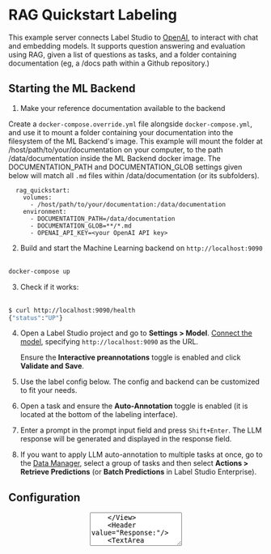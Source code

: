 <!--
---
title: Question answering with RAG using Label Studio
type: guide
tier: all
order: 5
hide_menu: true
hide_frontmatter_title: true
meta_title: RAG labeling with OpenAI using Label Studio
meta_description: Label Studio tutorial for RAG labeling with OpenAI and LangChain
categories:
    - Generative AI
    - Large Language Model
    - OpenAI
    - Azure
    - Ollama
    - ChatGPT
    - RAG
    - LangChain
    - Embeddings
image: "/tutorials/llm-interactive.png"
---
-->

# RAG Quickstart Labeling

This example server connects Label Studio to [OpenAI](https://platform.openai.com/), to interact with chat and embedding models. It supports question answering and evaluation using RAG, given a list of questions as tasks, and a folder containing documentation (eg, a /docs path within a Github repository.)

## Starting the ML Backend

1. Make your reference documentation available to the backend

Create a `docker-compose.override.yml` file alongside `docker-compose.yml`, and use it to mount a folder containing your documentation into the filesystem of the ML Backend's image. This example will mount the folder at /host/path/to/your/documentation on your computer, to the path /data/documentation inside the ML Backend docker image. The DOCUMENTATION_PATH and DOCUMENTATION_GLOB settings given below will match all `.md` files within /data/documentation (or its subfolders).

```
  rag_quickstart:
    volumes:
      - /host/path/to/your/documentation:/data/documentation
    environment:
      - DOCUMENTATION_PATH=/data/documentation
      - DOCUMENTATION_GLOB=**/*.md
      - OPENAI_API_KEY=<your OpenAI API key>
```

2. Build and start the Machine Learning backend on `http://localhost:9090` <br /><br />
```bash
docker-compose up
```

3. Check if it works: <br /><br />
 ```bash
$ curl http://localhost:9090/health
{"status":"UP"}
```

4. Open a Label Studio project and go to **Settings > Model**. [Connect the model](https://labelstud.io/guide/ml#Connect-the-model-to-Label-Studio), specifying `http://localhost:9090` as the URL.

   Ensure the **Interactive preannotations** toggle is enabled and click **Validate and Save**.
5. Use the label config below. The config and backend can be customized to fit your needs.
6. Open a task and ensure the **Auto-Annotation** toggle is enabled (it is located at the bottom of the labeling interface).
7. Enter a prompt in the prompt input field and press `Shift+Enter`. The LLM response will be generated and displayed in
   the response field.
8. If you want to apply LLM auto-annotation to multiple tasks at once, go to the [Data Manager](https://labelstud.io/guide/manage_data), select a group of tasks and then select **Actions > Retrieve Predictions** (or **Batch Predictions** in Label Studio Enterprise).

## Configuration

<View>
    <Style>
        .lsf-main-content.lsf-requesting .prompt::before { content: ' loading...'; color: #808080; }
        .text-container {
        background-color: white;
        border-radius: 10px;
        box-shadow: 0px 4px 6px rgba(0, 0, 0, 0.1);
        padding: 20px;
        font-family: 'Courier New', monospace;
        line-height: 1.6;
        font-size: 16px;
        }
        .ragas input {
            background: none;
            border: none;
            padding: 0;
            margin-top: -8px;
            font-size: 20px;
            font-weight: 600;
        }
        .ragas input::-webkit-inner-spin-button {
          -webkit-appearance: none;
          margin: 0;
        }
    </Style>
    <Header value="Question:"/>
    <View className="text-container">
        <Text name="context" value="$text"/>
    </View>
    <Header value="Additional instructions for the LLM prompt (optional):"/>
    <View className="prompt">
        <TextArea name="prompt"
                  toName="context"
                  rows="4"
                  editable="true"
                  showSubmitButton="false"
                  placeholder="Provide additional instructions here then Shift+Enter - to provide none, simply enter a space then shift+enter."
        />
    </View>
    <Header value="Response:"/>
    <TextArea name="response"
              toName="context"
              rows="4"
              editable="true"
              maxSubmissions="1"
              showSubmitButton="false"
              smart="false"
              placeholder="Generated response will appear here..."
    />
  	<View className="ragas" >
    <View style="display: flex;">
      <Header style="padding-right: 1em;" value="RAGAS evaluation (averaged, 0 to 100):"/><Number name="float_eval" toName="context" defaultValue="0" />
    </View>
    <TextArea name="ragas"
              toName="context"
              rows="2"
              maxSubmissions="1"
              showSubmitButton="false"
              smart="false"
              placeholder="RAGAS evaluation will appear here..."
    />
  	</View>
    <View className="evaluation" >
    <View style="display: flex;">
      <Header style="padding-right: 1em;" value="Textual evaluation:"/>
    </View>
    <TextArea name="evaluation"
              toName="context"
              rows="2"
              maxSubmissions="1"
              showSubmitButton="false"
              smart="false"
              placeholder="Textual evaluation will appear here..."
    />
    </View>
    <Header value="Documentation:"/>
    <View className="documentation">
    <TextArea name="documentation"
              toName="context"
              rows="2"
              maxSubmissions="1"
              showSubmitButton="false"
              smart="false"
              placeholder="Retrieved documentation will appear here..."
    />
    </View>
</View>

**Example data input:**

Tip: when generating questions for your project, it may be helpful to pass this snippet to ChatGPT etc to give it an example of Label Studio's tasks format to work from.

```
[
  {
    "id": 1,
    "data": {
      "text": "How do I install Label Studio?"
    }
  },
  {
    "id": 2,
    "data": {
      "text": "How do I reinstall Label Studio?"
    }
  }
]
```
